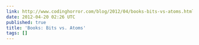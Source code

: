 ```yaml
---
link: http://www.codinghorror.com/blog/2012/04/books-bits-vs-atoms.html
date: 2012-04-20 02:26 UTC
published: true
title: 'Books: Bits vs. Atoms'
tags: []
---
```



